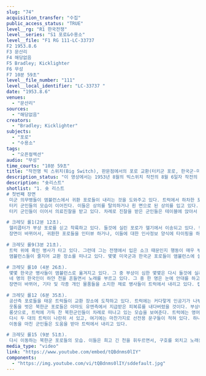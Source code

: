 ```yaml
---
slug: "74"
acquisition_transfer: "수집"
public_access_status: "TRUE"
level__rg: "R1 한국전쟁"
level__series: "S1 포로&수용소"
level__file: "F1 RG 111-LC-33737 
F2 1953.8.6
F3 문산리
F4 해당없음 
F5 Bradley; Kicklighter
F6 무성
F7 10분 59초"
level__file_number: "111"
level__local_identifier: "LC-33737 "
date: "1953.8.6"
venues: 
  - "문산리"
sources: 
  - "해당없음"
creators: 
  - "Bradley; Kicklighter"
subjects: 
  - "포로"
  - "수용소"
tags: 
  - "오픈컬렉션"
audio: "무성"
time_courts: "10분 59초"
title: "작전명 빅 스위치(Big Switch), 판문점에서의 포로 교환(터키군 포로, 한국군·미군 포로, 북한군 포로)"
description_status: "이 영상에서는 1953년 8월의 빅스위치 작전의 8월 6일자 작전의 모습을 보여준다. "
description: "숏리스트"
shotlist: "1. 숏 리스트
# 첫번째 장면
 미군 의무병들이 앰뷸런스에서 귀환 포로들이 내리는 것을 도와주고 있다. 트럭에서 하차한 포로들은 텐트 안으로 걸어 들어가서 아치 문을 통과하고 있다. 아치 문에는 “Welcome, Gate of Freedom”이라는 팻말이 적혀 있다.
 터키 군인들의 모습이 이어진다. 이들은 상의를 탈의하거나 흰 면으로 된 상의를 입고 있다. 중국군으로부터 받은 옷들은 내버린 모습이다.
 터키 군인들이 이어서 의료진찰을 받고 있다. 차례로 진찰을 받은 군인들은 테이블에 앉아서 커피와 아이스크림, 우유를 먹고 있다. 아이스크림을 먹는 포로들의 표정이 해맑다.

# 크레딧 롤1(2분 12초).
 헬리콥터가 부상 포로를 싣고 착륙하고 있다. 들것에 실린 포로가 헬기에서 이송되고 있다. 캡션에 따르면 운송된 포로는 호주 병사 조 스미스(Joe I. Smith)이다. 헬기에서 앰뷸런스로 이송된다.
 장면이 바뀌어서, 귀환한 포로들을 인터뷰 하거나, 이들에 대한 인사정보 양식에 타이핑을 하고 있는 미국측 요원들의 모습이 눈에 띈다.

# 크레딧 롤9(3분 21초).
 트럭 위에 흑인 병사가 타고 있다. 그런데 그는 전쟁에서 입은 쇼크 때문인지 행동이 매우 부자연스럽다(인상적인 장면). 옆에 있는 병사가 그를 도와주어서 간신히 트럭에서 내릴 수 있었다.
 앰뷸런스들이 줄지어 교환 장소를 떠나고 있다. 몇몇 미국군과 한국군 포로들이 앰뷸런스에 실리고 있다.

# 크레딧 롤10 (4분 26초).
 몇몇 한국군 병사들이 앰뷸런스로 옮겨지고 있다. 그 중 부상이 심한 몇몇은 다시 들것에 실려 앰뷸런스에서 헬리콥터로 옮겨지고 있다.
 네 명의 한국인이 하얀 천을 흔들면서 노래를 부르고 있다. 그 중 한 명은 눈에 안대를 하고 있는 애꾸눈 상태이다. 병사들의 모습 너머로 “자유의 문으로”라고 씌여 있는 아치가 보인다.(인상적인 장면)
 장면이 바뀌어, 기타 및 각종 개인 물품들을 소지한 채로 병사들이 트럭에서 내리고 있다. 캡션에는 이들은 대부분 영국군이었다고 기록되어 있다. 이후 클로즈업된 화면에 공산측 포로들이 버리고 간 각종 담요와 장비들을 보여주고 있다.

# 크레딧 롤12 (6분 35초).
 공산측 포로들을 태운 트럭들이 교환 장소에 도착하고 있다. 트럭에는 커다랗게 인공기가 나부끼고 있다. 포로들은 얼굴을 손과 팔로 가리고 있다. 이들의 모습이 확대되어서 보인다. 포로들은 트럭이 멈춘 후에 천천히 내리고 있고, 북한군 장교들이 이들을 도와서 하차시키거나 명단을 확인하고 있다.
 웃통을 벗은 북한군 포로들은 아마도 유엔측에서 지급받은 피복류를 내다버렸을 것이다. 부상이 심한 한 포로는 앳된 모습을 한 북한 여자 군인의 등에 업혀서 이동하고 있다.
 롱샷으로, 트럭에 가득 찬 북한군인들이 차례로 떠나고 있는 모습을 보여준다. 트럭에는 영어로 북한 군인들이 적어놓은 선전문구가 걸려 있는데 “You imperialist Americans! Go Away from our Mother Land”라고 적혀 있다. 군인들은 인공기를 들고 만세를 부르고 있다.
 다시 두 대의 트럭이 나란히 서 있고, 여기에는 마찬가지로 선전용 문구들이 적혀 있다. 하나는 남한 정부를 괴뢰 정부로 비난하는 내용, 다른 하나는 보트너 소장을 비난하는 내용이다. 군인들은 끊임없이 트럭 위에서 구호를 외치고 있다.
 이동을 마친 군인들은 도움을 받아 트럭에서 내리고 있다.

# 크레딧 롤15 (9분 51초).
 다시 이동하는 북한군 포로들의 모습. 이들은 희고 긴 천을 휘두르면서, 구호를 외치고 노래를 부르고 있다. 트럭에는 미국과 남한 정부를 비난하는 선전용 문구가 적힌 플랭카드가 걸려 있다. “조선민주주의인민공화국 만세!” “Long Live The Korean People Democratic Republic” 등이 적혀 있다."
media_type: "video"
link: "https://www.youtube.com/embed/tQBdnms0lIY"
components: 
  - "https://img.youtube.com/vi/tQBdnms0lIY/sddefault.jpg"
---
```

